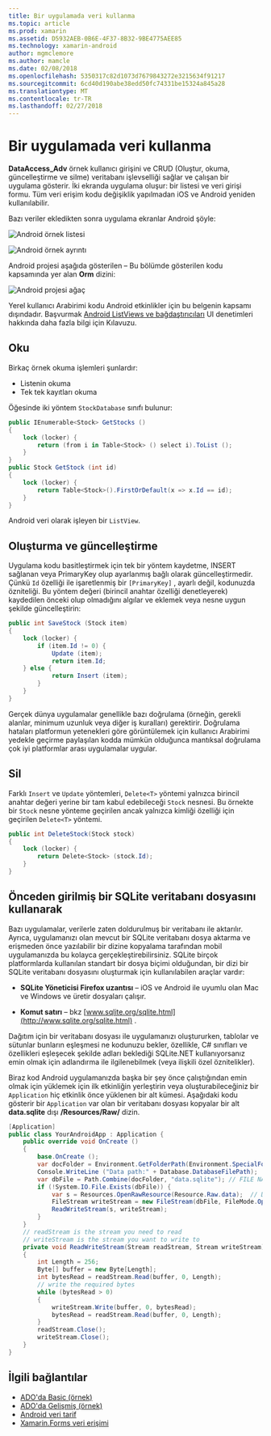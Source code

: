 ```yaml
---
title: Bir uygulamada veri kullanma
ms.topic: article
ms.prod: xamarin
ms.assetid: D5932AEB-0B6E-4F37-8B32-9BE4775AEE85
ms.technology: xamarin-android
author: mgmclemore
ms.author: mamcle
ms.date: 02/08/2018
ms.openlocfilehash: 5350317c82d1073d7679843272e3215634f91217
ms.sourcegitcommit: 6cd40d190abe38edd50fc74331be15324a845a28
ms.translationtype: MT
ms.contentlocale: tr-TR
ms.lasthandoff: 02/27/2018
---
```

# <a name="using-data-in-an-app"></a>Bir uygulamada veri kullanma

**DataAccess_Adv** örnek kullanıcı girişini ve CRUD (Oluştur, okuma, güncelleştirme ve silme) veritabanı işlevselliği sağlar ve çalışan bir uygulama gösterir. İki ekranda uygulama oluşur: bir listesi ve veri girişi formu. Tüm veri erişim kodu değişiklik yapılmadan iOS ve Android yeniden kullanılabilir.

Bazı veriler ekledikten sonra uygulama ekranlar Android şöyle:

![Android örnek listesi](using-data-in-an-app-images/image11.png "Android örnek listesi")

![Android örnek ayrıntı](using-data-in-an-app-images/image12.png "Android örnek ayrıntısı")

Android projesi aşağıda gösterilen &ndash; Bu bölümde gösterilen kodu kapsamında yer alan **Orm** dizini:

![Android projesi ağaç](using-data-in-an-app-images/image14.png "Android projesi ağacı")

Yerel kullanıcı Arabirimi kodu Android etkinlikler için bu belgenin kapsamı dışındadır. Başvurmak [Android ListViews ve bağdaştırıcıları](~/android/user-interface/layouts/list-view/index.md) UI denetimleri hakkında daha fazla bilgi için Kılavuzu.

## <a name="read"></a>Oku

Birkaç örnek okuma işlemleri şunlardır:

-  Listenin okuma
-  Tek tek kayıtları okuma

Öğesinde iki yöntem `StockDatabase` sınıfı bulunur:

```csharp
public IEnumerable<Stock> GetStocks ()
{
    lock (locker) {
        return (from i in Table<Stock> () select i).ToList ();
    }
}
public Stock GetStock (int id)
{
    lock (locker) {
        return Table<Stock>().FirstOrDefault(x => x.Id == id);
    }
}
```

Android veri olarak işleyen bir `ListView`.

## <a name="create-and-update"></a>Oluşturma ve güncelleştirme

Uygulama kodu basitleştirmek için tek bir yöntem kaydetme, INSERT sağlanan veya PrimaryKey olup ayarlanmış bağlı olarak güncelleştirmedir. Çünkü `Id` özelliği ile işaretlenmiş bir `[PrimaryKey]` , ayarlı değil, kodunuzda özniteliği. Bu yöntem değeri (birincil anahtar özelliği denetleyerek) kaydedilen önceki olup olmadığını algılar ve eklemek veya nesne uygun şekilde güncelleştirin:

```csharp
public int SaveStock (Stock item)
{
    lock (locker) {
        if (item.Id != 0) {
            Update (item);
            return item.Id;
    } else {
            return Insert (item);
        }
    }
}
```

Gerçek dünya uygulamalar genellikle bazı doğrulama (örneğin, gerekli alanlar, minimum uzunluk veya diğer iş kuralları) gerektirir. Doğrulama hataları platformun yetenekleri göre görüntülemek için kullanıcı Arabirimi yedekle geçirme paylaşılan kodda mümkün olduğunca mantıksal doğrulama çok iyi platformlar arası uygulamalar uygular.

## <a name="delete"></a>Sil

Farklı `Insert` ve `Update` yöntemleri, `Delete<T>` yöntemi yalnızca birincil anahtar değeri yerine bir tam kabul edebileceği `Stock` nesnesi. Bu örnekte bir `Stock` nesne yönteme geçirilen ancak yalnızca kimliği özelliği için geçirilen `Delete<T>` yöntemi.

```csharp
public int DeleteStock(Stock stock)
{
    lock (locker) {
        return Delete<Stock> (stock.Id);
    }
}
```

## <a name="using-a-pre-populated-sqlite-database-file"></a>Önceden girilmiş bir SQLite veritabanı dosyasını kullanarak

Bazı uygulamalar, verilerle zaten doldurulmuş bir veritabanı ile aktarılır. Ayrıca, uygulamanızı olan mevcut bir SQLite veritabanı dosya aktarma ve erişmeden önce yazılabilir bir dizine kopyalama tarafından mobil uygulamanızda bu kolayca gerçekleştirebilirsiniz. SQLite birçok platformlarda kullanılan standart bir dosya biçimi olduğundan, bir dizi bir SQLite veritabanı dosyasını oluşturmak için kullanılabilen araçlar vardır:

-   **SQLite Yöneticisi Firefox uzantısı** &ndash; iOS ve Android ile uyumlu olan Mac ve Windows ve üretir dosyaları çalışır.

-   **Komut satırı** &ndash; bkz [www.sqlite.org/sqlite.html](http://www.sqlite.org/sqlite.html) .

Dağıtım için bir veritabanı dosyası ile uygulamanızı oluştururken, tablolar ve sütunlar bunların eşleşmesi ne kodunuzu bekler, özellikle, C# sınıfları ve özellikleri eşleşecek şekilde adları beklediği SQLite.NET kullanıyorsanız emin olmak için adlandırma ile ilgilenebilmek (veya ilişkili özel öznitelikler).

Biraz kod Android uygulamanızda başka bir şey önce çalıştığından emin olmak için yüklemek için ilk etkinliğin yerleştirin veya oluşturabileceğiniz bir `Application` hiç etkinlik önce yüklenen bir alt kümesi. Aşağıdaki kodu gösterir bir `Application` var olan bir veritabanı dosyası kopyalar bir alt **data.sqlite** dışı **/Resources/Raw/** dizin.

```csharp
[Application]
public class YourAndroidApp : Application {
    public override void OnCreate ()
    {
        base.OnCreate ();
        var docFolder = Environment.GetFolderPath(Environment.SpecialFolder.Personal);
        Console.WriteLine ("Data path:" + Database.DatabaseFilePath);
        var dbFile = Path.Combine(docFolder, "data.sqlite"); // FILE NAME TO USE WHEN COPIED
        if (!System.IO.File.Exists(dbFile)) {
            var s = Resources.OpenRawResource(Resource.Raw.data);  // DATA FILE RESOURCE ID
            FileStream writeStream = new FileStream(dbFile, FileMode.OpenOrCreate, FileAccess.Write);
            ReadWriteStream(s, writeStream);
        }
    }
    // readStream is the stream you need to read
    // writeStream is the stream you want to write to
    private void ReadWriteStream(Stream readStream, Stream writeStream)
    {
        int Length = 256;
        Byte[] buffer = new Byte[Length];
        int bytesRead = readStream.Read(buffer, 0, Length);
        // write the required bytes
        while (bytesRead > 0)
        {
            writeStream.Write(buffer, 0, bytesRead);
            bytesRead = readStream.Read(buffer, 0, Length);
        }
        readStream.Close();
        writeStream.Close();
    }
}
```


## <a name="related-links"></a>İlgili bağlantılar

- [ADO'da Basic (örnek)](https://github.com/xamarin/mobile-samples/tree/master/DataAccess/Basic)
- [ADO'da Gelişmiş (örnek)](https://github.com/xamarin/mobile-samples/tree/master/DataAccess/Advanced)
- [Android veri tarif](https://developer.xamarin.com/recipes/android/data/)
- [Xamarin.Forms veri erişimi](~/xamarin-forms/app-fundamentals/databases.md)
